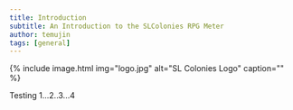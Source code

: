 ```yaml
---
title: Introduction
subtitle: An Introduction to the SLColonies RPG Meter
author: temujin
tags: [general]
---
```


{% include image.html img="logo.jpg" alt="SL Colonies Logo" caption="" %}

Testing 1...2..3...4



